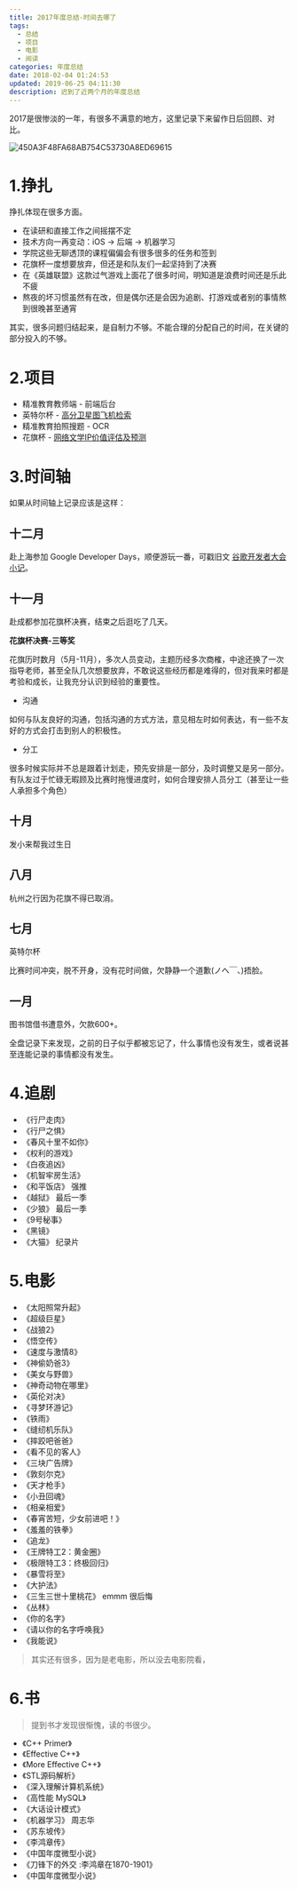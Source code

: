 ```yaml
---
title: 2017年度总结-时间去哪了
tags:
  - 总结
  - 项目
  - 电影
  - 阅读
categories: 年度总结
date: 2018-02-04 01:24:53
updated: 2019-06-25 04:11:30
description: 迟到了近两个月的年度总结
---
```


2017是很惨淡的一年，有很多不满意的地方，这里记录下来留作日后回顾、对比。


![450A3F48FA68AB754C53730A8ED69615](https://ws1.sinaimg.cn/large/006tKfTcly1fs3v0l9wlrj30sg0sgwoa.jpg)


<!-- more -->




# 1.挣扎

挣扎体现在很多方面。


 - 在读研和直接工作之间摇摆不定
 - 技术方向一再变动：iOS -> 后端 -> 机器学习 
 - 学院这些无聊透顶的课程偏偏会有很多很多的任务和签到
 - 花旗杯一度想要放弃，但还是和队友们一起坚持到了决赛
 - 在《英雄联盟》这款过气游戏上面花了很多时间，明知道是浪费时间还是乐此不疲
 - 熬夜的坏习惯虽然有在改，但是偶尔还是会因为追剧、打游戏或者别的事情熬到很晚甚至通宵

其实，很多问题归结起来，是自制力不够。不能合理的分配自己的时间，在关键的部分投入的不够。


# 2.项目


- 精准教育教师端 - 前端后台
- 英特尔杯 - [高分卫星图飞机检索](https://www.bilibili.com/video/av14535060/) 
- 精准教育拍照搜题 - OCR
- 花旗杯 - [网络文学IP价值评估及预测](https://www.bilibili.com/video/av16988210/)

# 3.时间轴
如果从时间轴上记录应该是这样：

## 十二月
赴上海参加 Google Developer Days，顺便游玩一番，可戳旧文 [谷歌开发者大会小记](http://hellogod.cn/2017-12-14/google-developer-days/)。


## 十一月
赴成都参加花旗杯决赛，结束之后逛吃了几天。

**花旗杯决赛-三等奖**

花旗历时数月（5月-11月），多次人员变动，主题历经多次商榷，中途还换了一次指导老师，甚至全队几次想要放弃，不敢说这些经历都是难得的，但对我来时都是考验和成长，让我充分认识到经验的重要性。

- 沟通

如何与队友良好的沟通，包括沟通的方式方法，意见相左时如何表达，有一些不友好的方式会打击到别人的积极性。
- 分工
  

很多时候实际并不总是跟着计划走，预先安排是一部分，及时调整又是另一部分。有队友过于忙碌无暇顾及比赛时拖慢进度时，如何合理安排人员分工（甚至让一些人承担多个角色）

## 十月
发小来帮我过生日
## 八月
杭州之行因为花旗不得已取消。
## 七月
 英特尔杯

比赛时间冲突，脱不开身，没有花时间做，欠静静一个道歉(ノへ￣、)捂脸。
## 一月
图书馆借书遭意外，欠款600+。


全盘记录下来发现，之前的日子似乎都被忘记了，什么事情也没有发生，或者说甚至连能记录的事情都没有发生。

# 4.追剧



- 《行尸走肉》 
- 《行尸之惧》
- 《春风十里不如你》
- 《权利的游戏》
- 《白夜追凶》
- 《机智牢房生活》
- 《和平饭店》 强推
- 《越狱》 最后一季
- 《少狼》 最后一季
- 《9号秘事》
- 《黑镜》
- 《大猫》 纪录片



# 5.电影


- 《太阳照常升起》
- 《超级巨星》
- 《战狼2》
- 《悟空传》
- 《速度与激情8》
- 《神偷奶爸3》
- 《美女与野兽》
- 《神奇动物在哪里》
- 《英伦对决》
- 《寻梦环游记》
- 《铁雨》
- 《缝纫机乐队》
- 《摔跤吧爸爸》
- 《看不见的客人》
- 《三块广告牌》
- 《敦刻尔克》
- 《天才枪手》
- 《小丑回魂》
- 《相亲相爱》
- 《春宵苦短，少女前进吧！》
- 《羞羞的铁拳》
- 《追龙》
- 《王牌特工2：黄金圈》
- 《极限特工3：终极回归》
- 《暴雪将至》
- 《大护法》
- 《三生三世十里桃花》 emmm 很后悔
- 《丛林》 
- 《你的名字》
- 《请以你的名字呼唤我》
- 《我能说》

> 其实还有很多，因为是老电影，所以没去电影院看，

# 6.书
> 提到书才发现很惭愧，读的书很少。

- 《C++ Primer》
- 《Effective C++》
- 《More Effective C++》
- 《STL源码解析》
- 《深入理解计算机系统》 
- 《高性能 MySQL》
- 《大话设计模式》
- 《机器学习》 周志华
- 《苏东坡传》
- 《李鸿章传》
- 《中国年度微型小说》
- 《刀锋下的外交 :李鸿章在1870-1901》
- 《中国年度微型小说》


